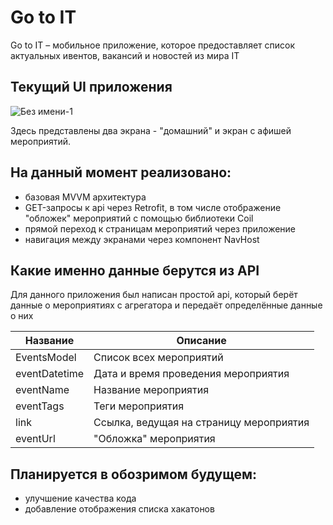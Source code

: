 # Go to IT 

Go to IT – мобильное приложение, которое предоставляет список актуальных ивентов, вакансий и новостей из мира IT

## Текущий UI приложения

![Без имени-1](https://github.com/user-attachments/assets/55456df2-f892-49ef-84ce-0f93c09e0726)

Здесь представлены два экрана - "домашний" и экран с афишей мероприятий.

## На данный момент реализовано:

- базовая MVVM архитектура
- GET-запросы к api через Retrofit, в том числе отображение "обложек" мероприятий с помощью библиотеки Coil
- прямой переход к страницам мероприятий через приложение
- навигация между экранами через компонент NavHost

## Какие именно данные берутся из API 

Для данного приложения был написан простой api, который берёт данные о мероприятиях с агрегатора и передаёт определённые данные о них 

| Название      | Описание                                                        |
|---------------|-----------------------------------------------------------------|
| EventsModel   | Список всех мероприятий                                         |
| eventDatetime | Дата и время проведения мероприятия                             |
| eventName     | Название мероприятия                                            |
| eventTags	    | Теги мероприятия                                                |
| link	        | Ссылка, ведущая на страницу мероприятия                         |
| eventUrl	    | "Обложка" мероприятия                                           |


## Планируется в обозримом будущем:

- улучшение качества кода
- добавление отображения списка хакатонов
